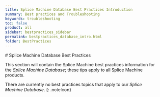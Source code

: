 ```yaml
---
title: Splice Machine Database Best Practices Introduction
summary: Best practices and Troubleshooting
keywords: troubleshooting
toc: false
product: all
sidebar: bestpractices_sidebar
permalink: bestpractices_database_intro.html
folder: BestPractices
---
```

<section>
<div class="TopicContent" data-swiftype-index="true" markdown="1">
# Splice Machine Database Best Practices

This section will contain the Splice Machine best practices information for the *Splice Machine Database*; these tips apply to all Splice Machine products.

There are currently no best practices topics that apply to our *Splice Machine Database*.
{: .noteIcon}

</div>
</section>
